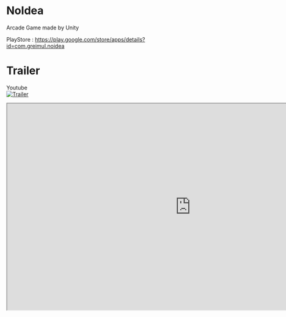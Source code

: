 # NoIdea
Arcade Game made by Unity    

PlayStore : https://play.google.com/store/apps/details?id=com.greimul.noidea
   
# Trailer   
Youtube   
[![Trailer](https://img.youtube.com/vi/0eor-FkvbUI/0.jpg)](https://www.youtube.com/watch?v=0eor-FkvbUI)   
<iframe width="960" height="540"
	src="https://www.youtube.com/embed/0eor-FkvbUI">
</iframe>

